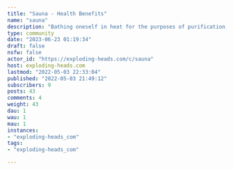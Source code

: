 ```yaml
---
title: "Sauna - Health Benefits" 
name: "sauna"
description: "Bathing oneself in heat for the purposes of purification, cleansing, and healing is an ancient practice, dating back thousands of years across many cultures. Variations of its use are seen today in the banyas of Russia, the hararas of Turkey, the sweat lodges of the American Indians, and, most famously, the saunas of Finland.Sauna use, sometimes referred to as “sauna bathing,” is characterized by passive exposure to extreme heat. This exposure elicits mild hyperthermia – an increase in the body’s core temperature – that induces a thermoregulatory response involving hormonal, cardiovascular, and cytoprotective mechanisms that work together to restore homeostasis and condition the body for future stressors. In recent decades, sauna use has emerged as a means to increase lifespan and improve overall health."
type: community
date: "2023-06-23 01:19:34"
draft: false
nsfw: false
actor_id: "https://exploding-heads.com/c/sauna"
host: exploding-heads.com
lastmod: "2022-05-03 22:33:04"
published: "2022-05-03 21:49:12"
subscribers: 9
posts: 43
comments: 4
weight: 43
dau: 1
wau: 1
mau: 1
instances:
- "exploding-heads_com"
tags: 
- "exploding-heads_com"

---
```

